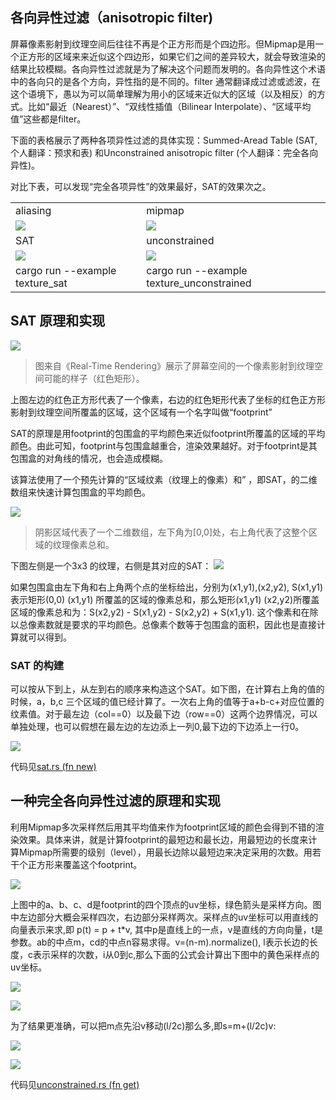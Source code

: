 ## 各向异性过滤（anisotropic filter)

屏幕像素影射到纹理空间后往往不再是个正方形而是个四边形。但Mipmap是用一个正方形的区域来来近似这个四边形，如果它们之间的差异较大，就会导致渲染的结果比较模糊。各向异性过滤就是为了解决这个问题而发明的。各向异性这个术语中的各向只的是各个方向，异性指的是不同的。filter 通常翻译成过滤或滤波，在这个语境下，愚以为可以简单理解为用小的区域来近似大的区域（以及相反）的方式。比如“最近（Nearest）”、“双线性插值（Bilinear Interpolate）、“区域平均值”这些都是filter。

下面的表格展示了两种各项异性过滤的具体实现：Summed-Aread Table (SAT,个人翻译：预求和表) 和Unconstrained anisotropic filter (个人翻译：完全各向异性)。

对比下表，可以发现“完全各项异性”的效果最好，SAT的效果次之。


|||
--|--
aliasing|mipmap|
![](../4.mipmap/aliasing.png)|![](../4.mipmap/mipmap.png)
SAT|unconstrained|
![](./sat.png)|![](./unconstrained.png)
cargo run --example texture_sat | cargo run --example texture_unconstrained

## SAT 原理和实现

![](1.png)
>图来自《Real-Time Rendering》展示了屏幕空间的一个像素影射到纹理空间可能的样子（红色矩形）。

上图左边的红色正方形代表了一个像素，右边的红色矩形代表了坐标的红色正方形影射到纹理空间所覆盖的区域，这个区域有一个名字叫做“footprint”

SAT的原理是用footprint的包围盒的平均颜色来近似footprint所覆盖的区域的平均颜色。由此可知，footprint与包围盒越重合，渲染效果越好。对于footprint是其包围盒的对角线的情况，也会造成模糊。

该算法使用了一个预先计算的“区域纹素（纹理上的像素）和” ，即SAT，的二维数组来快速计算包围盒的平均颜色。

![](2.png)
>阴影区域代表了一个二维数组，左下角为[0,0]处，右上角代表了这整个区域的纹理像素总和。

下图左侧是一个3x3 的纹理，右侧是其对应的SAT：
![](3.png)

如果包围盒由左下角和右上角两个点的坐标给出，分别为(x1,y1),(x2,y2), S(x1,y1) 表示矩形(0,0) (x1,y1) 所覆盖的区域的像素总和，那么矩形(x1,y1) (x2,y2)所覆盖区域的像素总和为：S(x2,y2) - S(x1,y2) - S(x2,y2) + S(x1,y1). 这个像素和在除以总像素数就是要求的平均颜色。总像素个数等于包围盒的面积，因此也是直接计算就可以得到。


### SAT 的构建

可以按从下到上，从左到右的顺序来构造这个SAT。如下图，在计算右上角的值的时候，a，b,c 三个区域的值已经计算了。一次右上角的值等于a+b-c+对应位置的纹素值。对于最左边（col==0）以及最下边（row==0）这两个边界情况，可以单独处理，也可以假想在最左边的左边添上一列0,最下边的下边添上一行0。

![](4.png)

代码见[sat.rs (fn new)](./sat.rs#L8)

## 一种完全各向异性过滤的原理和实现

利用Mipmap多次采样然后用其平均值来作为footprint区域的颜色会得到不错的渲染效果。具体来讲，就是计算footprint的最短边和最长边，用最短边的长度来计算Mipmap所需要的级别（level），用最长边除以最短边来决定采用的次数。用若干个正方形来覆盖这个footprint。

![](1.svg)

上图中的a、b、c、d是footprint的四个顶点的uv坐标，绿色箭头是采样方向。图中左边部分大概会采样四次，右边部分采样两次。采样点的uv坐标可以用直线的向量表示来求,即 p(t) = p + t*v, 其中p是直线上的一点，v是直线的方向向量，t是参数。ab的中点m，cd的中点n容易求得。v=(n-m).normalize(), l表示长边的长度，c表示采样的次数，i从0到c,那么下面的公式会计算出下图中的黄色采样点的uv坐标。

![](./f1.svg)

<!-- 
p(i) = m + i*(l/c)*v
-->

![](2.svg)

为了结果更准确，可以把m点先沿v移动(l/2c)那么多,即s=m+(l/2c)v:
<!-- 
p(i) = s + i*(l/c)*v
-->
![](./f2.svg)

![](./3.svg)

代码见[unconstrained.rs (fn get)](./unconstrained.rs#L38)

